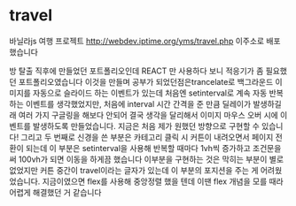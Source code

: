 # travel
바닐라js 여행 프로젝트 
http://webdev.iptime.org/yms/travel.php 이주소로 배포 했습니다

방 탈출 직후에 만들었던 포트폴리오인데 REACT 만 사용하다 보니 적응기가 좀 필요했던 포트폴리오였습니다
이것을 만들며 공부가 되었던점은trancelate로 백그라운드 이미지를 자동으로 슬라이드 하는 이벤트가 있는데 처음엔 setinterval로 계속 자동 반복하는 이벤트를 생각했었지만, 처음에 interval 시간 간격을 준 만큼 딜레이가 발생하길래 여러 가지 구글링을 해보다 안되어 결국 생각을 달리해서 이미지 마우스 오버 시에 이벤트를 발생하도록 만들었습니다. 지금은 처음 제가 원했던 방향으로 구현할 수 있습니다!
그리고 두 번째로 신경을 쓴 부분은 카테고리 클릭 시 커튼이 내려오면서 페이지 전환이 되는데 이 부분은 setinterval을 사용해 반복할 때마다 1vh씩 증가하고 조건문을 써 100vh가 되면 이동을 하게끔 했습니다 이부분을 구현하는 것은 막히는 부분이 별로 없었지만 커튼 중간이 travel이라는 글자가 있는데 이 부분의 포지션을 주는 게 어려웠었습니다. 지금이였으면 flex를 사용해 중앙정렬 했을 텐데 이땐 flex 개념을 모를 때라 어렵게 해결했던 거 같습니다
